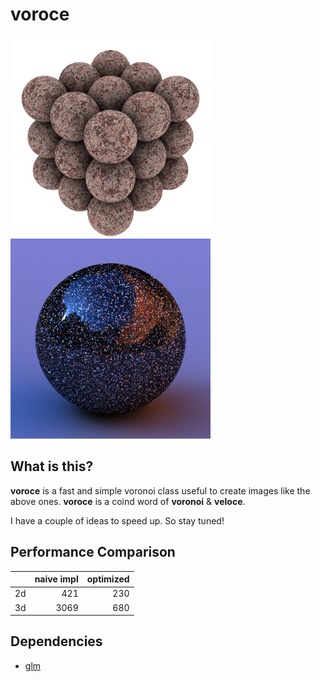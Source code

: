 # voroce
<img src="img/stone.jpg" alt="stone" title="stone" width="320">
<img src="img/flake.png" alt="flake" title="flake" width="320">

## What is this?
**voroce** is a fast and simple voronoi class useful to create images like the above ones.
**voroce** is a coind word of **voronoi** & **veloce**.

I have a couple of ideas to speed up. So stay tuned!

## Performance Comparison

|      |  naive impl |  optimized |
| ---- | ----------: | ---------: |
|  2d  |         421 |        230 |
|  3d  |        3069 |        680 |

## Dependencies
* [glm](https://github.com/g-truc/glm)
